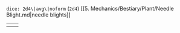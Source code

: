 `dice: 2d4\|avg\|noform` (`2d4`) [[5. Mechanics/Bestiary/Plant/Needle Blight.md\|needle blights]]


|     |     |
| --- | --- |
|     |     |
